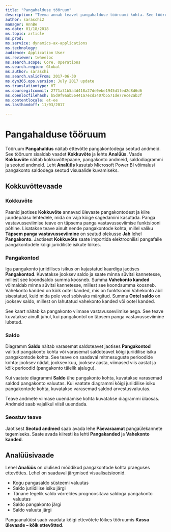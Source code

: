 ```yaml
---
title: "Pangahalduse tööruum"
description: "Teema annab teavet pangahalduse tööruumi kohta. See tööruum näitab ettevõtte pangakontodega seotud andmeid ja sisaldab kokkuvõttevaadet ning analüüsi lehte. Kokkuvõttevaade näitab kokkuvõttepaane, pangakonto andmeid, saldodiagrammi ja seotud andmeid. Analüüsi leht kasutab Microsoft Power BI võimalusi pangakonto saldodega seotud visuaalide kuvamiseks."
author: saraschi2
manager: AnnBe
ms.date: 01/18/2018
ms.topic: article
ms.prod: 
ms.service: dynamics-ax-applications
ms.technology: 
audience: Application User
ms.reviewer: twheeloc
ms.search.scope: Core, Operations
ms.search.region: Global
ms.author: saraschi
ms.search.validFrom: 2017-06-30
ms.dyn365.ops.version: July 2017 update
ms.translationtype: HT
ms.sourcegitcommit: 2771a31b5a4d418a27de0ebe1945d1fed2d8d6d6
ms.openlocfilehash: b5d9f9aab56441a7ecd2407b5571de77ece2ab3f
ms.contentlocale: et-ee
ms.lasthandoff: 11/03/2017

---
```

# <a name="bank-management-workspace"></a>Pangahalduse tööruum

Tööruum **Pangahaldus** näitab ettevõtte pangakontodega seotud andmeid. See tööruum sisaldab vaadet **Kokkuvõte** ja lehte **Analüüs**. Vaade **Kokkuvõte** näitab kokkuvõttepaane, pangakonto andmeid, saldodiagrammi ja seotud andmeid. Leht **Analüüs** kasutab Microsoft Power BI võimalusi pangakonto saldodega seotud visuaalide kuvamiseks.

## <a name="summary-view"></a>Kokkuvõttevaade

### <a name="summary"></a>Kokkuvõte

Paanid jaotises **Kokkuvõte** annavad ülevaate pangakontodest ja kiire juurdepääsu lehtedele, mida on vaja kõige sagedamini kasutada. Panga vastavusseviimise teave on täpsema panga vastavusseviimise funktsiooni põhine. Lisatakse teave ainult nende pangakontode kohta, millel valiku **Täpsem panga vastavusseviimine** on seatud olekusse **Jah** lehel **Pangakonto**. Jaotisest **Kokkuvõte** saate importida elektroonilisi pangafaile pangakontodele kõigi juriidiliste isikute lõikes.

### <a name="bank-accounts"></a>Pangakontod

Iga pangakonto juriidilises isikus on kajastatud kaardiga jaotises **Pangakontod**. Kuvatakse jooksev saldo ja saate minna süvitsi kannetesse, millest see koondsaldo summa koosneb. Summa **Vahekonto kanded** võimaldab minna süvitsi kannetesse, millest see koondsumma koosneb. Vahekonto kanded on kõik ootel kanded, mis on funktsiooni Vahekonto abil sisestatud, kuid mida pole veel sobivaks märgitud. Summa **Ootel saldo** on jooksev saldo, millest on lahutatud vahekonto kanded või ootel kanded.

See kaart näitab ka pangakonto viimase vastavusseviimise aega. See teave kuvatakse ainult juhul, kui pangakontol on täpsem panga vastavusseviimine lubatud.

### <a name="balance"></a>Saldo

Diagramm **Saldo** näitab varasemat saldoteavet jaotises **Pangakontod** valitud pangakonto kohta või varasemat saldoteavet kõigi juriidilise isiku pangakontode kohta. See teave on saadaval mitmesuguste perioodide kohta: jooksev nädal, jooksev kuu, jooksev aasta, viimased viis aastat ja kõik perioodid (pangakonto täielik ajalugu). 

Kui vaatate diagrammi **Saldo** ühe pangakonto kohta, kuvatakse varasemad saldod pangakonto valuutas. Kui vaatate diagrammi kõigi juriidilise isiku pangakontode kohta, kuvatakse varasemad saldod arvestusvaluutas.

Teave andmete viimase uuendamise kohta kuvatakse diagrammi ülaosas. Andmeid saab vajalikul viisil uuendada.

### <a name="related-information"></a>Seostuv teave

Jaotisest **Seotud andmed** saab avada lehe **Päevaraamat** pangaülekannete tegemiseks. Saate avada kiiresti ka lehti **Pangakanded** ja **Vahekonto kanded**.

## <a name="analytics-view"></a>Analüüsivaade

Lehel **Analüüs** on olulised mõõdikud pangakontode kohta praeguses ettevõttes. Lehel on saadaval järgmised visualisatsioonid.

-   Kogu pangasaldo süsteemi valuutas
-   Saldo juriidilise isiku järgi
-   Tänane tegelik saldo võrreldes prognoositava saldoga pangakonto valuutas
-   Saldo pangakonto järgi
-   Saldo valuuta järgi

Pangaanalüüsi saab vaadata kõigi ettevõtete lõikes tööruumis **Kassa ülevaade – kõik ettevõtted**.

